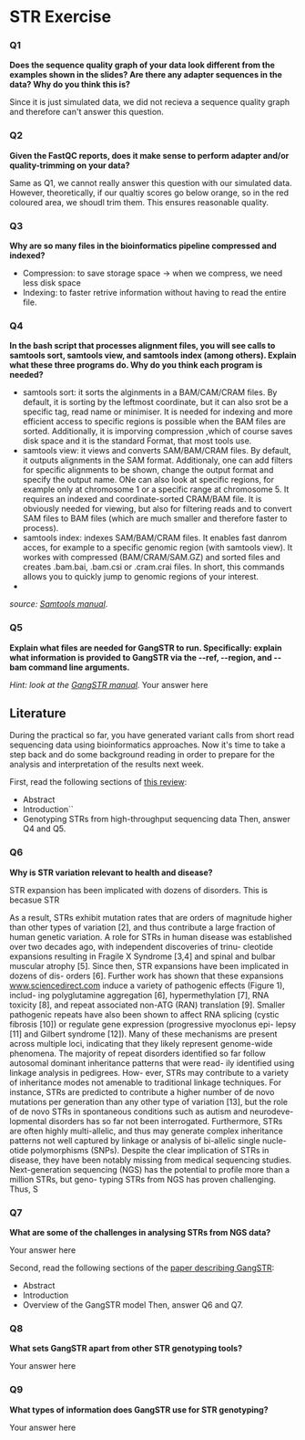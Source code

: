 # STR Exercise

### Q1
**Does the sequence quality graph of your data look different from the examples shown in the slides? Are there any adapter sequences in the data? Why do you think this is?** 

Since it is just simulated data, we did not recieva a sequence quality graph and therefore can't answer this question. 

### Q2
**Given the FastQC reports, does it make sense to perform adapter and/or quality-trimming on your data?**

Same as Q1, we cannot really answer this question with our simulated data. However, theoretically, if our qualtiy scores go below orange, so in the red coloured area, we shoudl trim them. This ensures reasonable quality. 

### Q3
**Why are so many files in the bioinformatics pipeline compressed and indexed?**  
- Compression: to save storage space -> when we compress, we need less disk space
- Indexing: to faster retrive information without having to read the entire file. 

### Q4
**In the bash script that processes alignment files, you will see calls to samtools sort, samtools view, and samtools index (among others). Explain what these three programs do. Why do you think each program is needed?** 

- samtools sort: it sorts the alginments in a BAM/CAM/CRAM files. By default, it is sorting by the leftmost coordinate, but it can also srot be a specific tag, read name or minimiser. It is needed for indexing and more efficient access to specific regions is possible when the BAM files are sorted. Additionally, it is imporving compression ,which of course saves disk space and it is the standard Format, that most tools use.
- samtools view: it views and converts SAM/BAM/CRAM files. By default, it outputs alignments in the SAM format. Additionaly, one can add filters for specific alignments to be shown, change the output format and specify the output name. ONe can also look at specific regions, for example only at chromosome 1 or a specific range at chromosome 5. It requires an indexed and coordinate-sorted CRAM/BAM file. It is obviously needed for viewing, but also for filtering reads and to convert SAM files to BAM files (which are much smaller and therefore faster to process). 
- samtools index: indexes SAM/BAM/CRAM files. It enables fast danrom acces, for example to a specific genomic region (with samtools view). It workes with compressed (BAM/CRAM/SAM.GZ) and sorted files and creates .bam.bai, .bam.csi or .cram.crai files. In short, this commands allows you to quickly jump to genomic regions of your interest.
- 
*source: [Samtools manual](http://www.htslib.org/doc/samtools.html)*.

### Q5 
**Explain what files are needed for GangSTR to run. Specifically: explain what information is provided to GangSTR via the --ref, --region, and --bam command line arguments.** 

*Hint: look at the [GangSTR manual](https://github.com/gymreklab/gangstr).*
Your answer here

## Literature

During the practical so far, you have generated variant calls from short read sequencing data using bioinformatics approaches. Now it's time to take a step back and do some background reading in order to prepare for the analysis and interpretation of the results next week. 

First, read the following sections of [this review](https://www.sciencedirect.com/science/article/pii/S0959437X16301538):
* Abstract
* Introduction``
* Genotyping STRs from high-throughput sequencing data
Then, answer Q4 and Q5.

### Q6
**Why is STR variation relevant to health and disease?** 

STR expansion has been implicated with dozens of disorders. This is becasue STR

As a result, STRs exhibit mutation rates
that are orders of magnitude higher than other types of
variation [2], and thus contribute a large fraction of human
genetic variation.
A role for STRs in human disease was established over
two decades ago, with independent discoveries of trinu-
cleotide expansions resulting in Fragile X Syndrome [3,4]
and spinal and bulbar muscular atrophy [5]. Since then,
STR expansions have been implicated in dozens of dis-
orders [6]. Further work has shown that these expansions
www.sciencedirect.com induce a variety of pathogenic effects (Figure 1), includ-
ing polyglutamine aggregation [6], hypermethylation [7],
RNA toxicity [8], and repeat associated non-ATG (RAN)
translation [9]. Smaller pathogenic repeats have also been
shown to affect RNA splicing (cystic fibrosis [10]) or
regulate gene expression (progressive myoclonus epi-
lepsy [11] and Gilbert syndrome [12]). Many of these
mechanisms are present across multiple loci, indicating
that they likely represent genome-wide phenomena.
The majority of repeat disorders identified so far follow
autosomal dominant inheritance patterns that were read-
ily identified using linkage analysis in pedigrees. How-
ever, STRs may contribute to a variety of inheritance
modes not amenable to traditional linkage techniques.
For instance, STRs are predicted to contribute a higher
number of de novo mutations per generation than any
other type of variation [13], but the role of de novo STRs in
spontaneous conditions such as autism and neurodeve-
lopmental disorders has so far not been interrogated.
Furthermore, STRs are often highly multi-allelic, and
thus may generate complex inheritance patterns not well
captured by linkage or analysis of bi-allelic single nucle-
otide polymorphisms (SNPs).
Despite the clear implication of STRs in disease, they
have been notably missing from medical sequencing
studies. Next-generation sequencing (NGS) has the
potential to profile more than a million STRs, but geno-
typing STRs from NGS has proven challenging. Thus,
S


### Q7
**What are some of the challenges in analysing STRs from NGS data?** 

Your answer here

Second, read the following sections of the [paper describing GangSTR](https://academic.oup.com/nar/article/47/15/e90/5518310):
* Abstract
* Introduction
* Overview of the GangSTR model
Then, answer Q6 and Q7.

### Q8
**What sets GangSTR apart from other STR genotyping tools?** 

Your answer here

### Q9
**What types of information does GangSTR use for STR genotyping?** 

Your answer here
